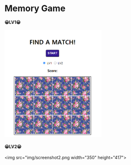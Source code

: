 # Memory Game

#### 😀LV1😀
<img src="img/screenshot1.png" width="320" height="352">

#### 😀LV2😀
<img src="img/screenshot2.png width="350" height="417">

